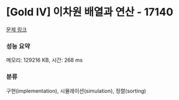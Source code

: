 # [Gold IV] 이차원 배열과 연산 - 17140 

[문제 링크](https://www.acmicpc.net/problem/17140) 

### 성능 요약

메모리: 129216 KB, 시간: 268 ms

### 분류

구현(implementation), 시뮬레이션(simulation), 정렬(sorting)

